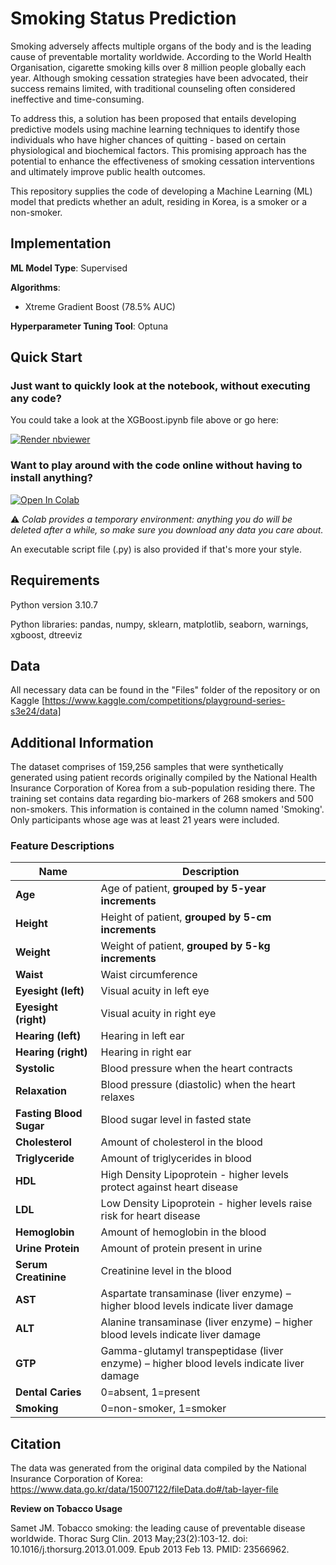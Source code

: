 # Smoking Status Prediction

Smoking adversely affects multiple organs of the body and is the leading cause of preventable mortality worldwide. According to the World Health Organisation, cigarette smoking kills over 8 million people globally each year. Although smoking cessation strategies have been advocated, their success remains limited, with traditional counseling often considered ineffective and time-consuming.

To address this, a solution has been proposed that entails developing predictive models using machine learning techniques to identify those individuals who have higher chances of quitting - based on certain physiological and biochemical factors. This promising approach has the potential to enhance the effectiveness of smoking cessation interventions and ultimately improve public health outcomes.

This repository supplies the code of developing a Machine Learning (ML) model that predicts whether an adult, residing in Korea, is a smoker or a non-smoker.  

## Implementation

**ML Model Type**: Supervised

**Algorithms**:

-	Xtreme Gradient Boost (78.5% AUC)

**Hyperparameter Tuning Tool**: Optuna 

## Quick Start

### Just want to quickly look at the notebook, without executing any code?

You could take a look at the XGBoost.ipynb file above or go here: 

<a href="https://nbviewer.jupyter.org/github/skypatchw/Smoking-Status/blob/main/XGBoost.ipynb"><img src="https://raw.githubusercontent.com/jupyter/design/master/logos/Badges/nbviewer_badge.svg" alt="Render nbviewer" /></a>

### Want to play around with the code online without having to install anything?


<a href="https://colab.research.google.com/github/skypatchw/Smoking-Status/blob/main/XGBoost.ipynb" target="_parent"><img src="https://colab.research.google.com/assets/colab-badge.svg" alt="Open In Colab"/></a>

⚠ _Colab provides a temporary environment: anything you do will be deleted after a while, so make sure you download any data you care about._

An executable script file (.py) is also provided if that's more your style.

## Requirements

Python version 3.10.7

Python libraries: pandas, numpy, sklearn, matplotlib, seaborn, warnings, xgboost, dtreeviz 

## Data

All necessary data can be found in the "Files" folder of the repository or on Kaggle [https://www.kaggle.com/competitions/playground-series-s3e24/data]

## Additional Information

The dataset comprises of 159,256 samples that were synthetically generated using patient records originally compiled by the National Health Insurance Corporation of Korea from a sub-population residing there. 
The training set contains data regarding bio-markers of 268 smokers and 500 non-smokers. This information is contained in the column named 'Smoking'. Only participants whose age was at least 21 years were included.

### Feature Descriptions

| Name | Description |
| ---- | ----------- |
| **Age** | Age of patient, **grouped by 5-year increments** |
| **Height** | Height of patient, **grouped by 5-cm increments** |
| **Weight** | Weight of patient, **grouped by 5-kg increments** |
| **Waist** | Waist circumference |
| **Eyesight (left)** | Visual acuity in left eye |
| **Eyesight (right)** | Visual acuity in right eye |
| **Hearing (left)** | Hearing in left ear |
| **Hearing (right)** | Hearing in right ear |
| **Systolic** | Blood pressure when the heart contracts |
| **Relaxation** | Blood pressure (diastolic) when the heart relaxes |
| **Fasting Blood Sugar** | Blood sugar level in fasted state |
| **Cholesterol** | Amount of cholesterol in the blood|
| **Triglyceride** | Amount of triglycerides in blood |
| **HDL** | High Density Lipoprotein - higher levels protect against heart disease |
| **LDL** | Low Density Lipoprotein - higher levels raise risk for heart disease |
| **Hemoglobin** | Amount of hemoglobin in the blood |
| **Urine Protein** | Amount of protein present in urine |
| **Serum Creatinine** | Creatinine level in the blood |
| **AST** | Aspartate transaminase (liver enzyme) – higher blood levels indicate liver damage |
| **ALT** | Alanine transaminase (liver enzyme) – higher blood levels indicate liver damage |
| **GTP** | Gamma-glutamyl transpeptidase (liver enzyme) – higher blood levels indicate liver damage |
| **Dental Caries** | 0=absent, 1=present |
| **Smoking** | 0=non-smoker, 1=smoker |


## Citation

The data was generated from the original data compiled by the National Insurance Corporation of Korea: https://www.data.go.kr/data/15007122/fileData.do#/tab-layer-file

**Review on Tobacco Usage**

Samet JM. Tobacco smoking: the leading cause of preventable disease worldwide. Thorac Surg Clin. 2013 May;23(2):103-12. doi: 10.1016/j.thorsurg.2013.01.009. Epub 2013 Feb 13. PMID: 23566962.

